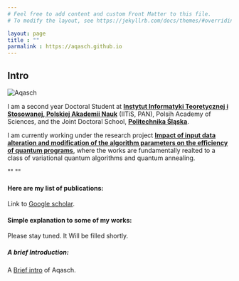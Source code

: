 ```yaml
---
# Feel free to add content and custom Front Matter to this file.
# To modify the layout, see https://jekyllrb.com/docs/themes/#overriding-theme-defaults

layout: page
title : ""
parmalink : https://aqasch.github.io
---
```


## Intro

![Aqasch](https://www.google.com/search?q=akash+kundu&sxsrf=AOaemvLgGCBEi3Okvn_JvyluXl6lSTDwZw:1641768743099&source=lnms&tbm=isch&sa=X&ved=2ahUKEwjx-fCV4aX1AhWylosKHUUDDXoQ_AUoAXoECAEQAw&biw=767&bih=704&dpr=1.25#imgrc=r6ybR0o-dk4JmM)

I am a second year Doctoral Student at [**Instytut Informatyki Teoretycznej i Stosowanej, Polskiej Akademii Nauk**](https://www.iitis.pl/pl) (IITiS, PAN), Polsih Academy of Sciences, and the Joint Doctoral School, [**Politechnika Śląska**](https://www.polsl.pl/en/).

I am currently working under the research project [**Impact of input data alteration and modification of the algorithm parameters on the efficiency of quantum programs**](https://miszczak.eu/grants/qprogmods/), where the works are fundamentally realted to a class of variational quantum algorithms and quantum annealing.

""
""

#### Here are my list of publications: 
Link to [Google scholar](https://scholar.google.com/citations?user=0ICcM_YAAAAJ&hl=en).

#### Simple explanation to some of my works: 
Please stay tuned. It Will be filled shortly.

##### A brief Introduction:
A [Brief intro](https://aqasch.github.io/brief-about/) of Aqasch.
